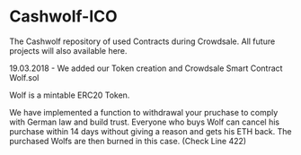 # Cashwolf-ICO
The Cashwolf repository of used Contracts during Crowdsale. All future projects will also available here.

19.03.2018 - We added our Token creation and Crowdsale Smart Contract Wolf.sol

Wolf is a mintable ERC20 Token.

We have implemented a function to withdrawal your pruchase to comply with German law and build trust. Everyone who buys Wolf can cancel his purchase within 14 days without giving a reason and gets his ETH back. The purchased Wolfs are then burned in this case. (Check Line 422)
